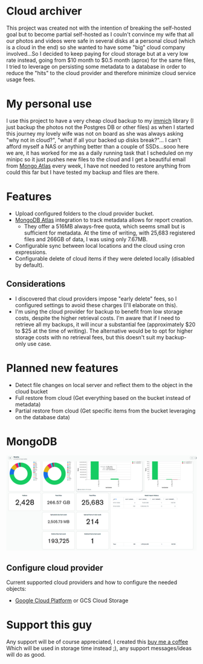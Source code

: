 # Cloud archiver

This project was created not with the intention of breaking the self-hosted goal but to become partial self-hosted as I couln't convince my wife that all our photos and videos were safe in several disks at a personal cloud (which is a cloud in the end) so she wanted to have some "big" cloud company involved...So I decided to keep paying for cloud storage but at a very low rate instead, going from $10 month to $0.5 month (aprox) for the same files, I tried to leverage on persisting some metadata to a database in order to reduce the "hits" to the cloud provider and therefore minimize cloud service usage fees.

# My personal use

I use this project to have a very cheap cloud backup to my [immich](https://immich.app/) library (I just backup the photos not the Postgres DB or other files) as when I started this journey my lovely wife was not on board as she was always asking "why not in cloud?", "what if all your backed up disks break?"... I can't afford myself a NAS or anything better than a couple of SSDs...sooo here we are, it has worked for me as a daily running task that I scheduled on my minipc so it just pushes new files to the cloud and I get a beautiful email from [Mongo Atlas](https://account.mongodb.com/) every week, I have not needed to restore anything from could this far but I have tested my backup and files are there.

# Features

- Upload configured folders to the cloud provider bucket.
- [MongoDB Atlas](https://account.mongodb.com/) integration to track metadata allows for report creation.
    - They offer a 516MB always-free quota, which seems small but is sufficient for metadata. At the time of writing, with 25,683 registered files and 266GB of data, I was using only 7.67MB.
- Configurable sync between local locations and the cloud using cron expressions.
- Configurable delete of cloud items if they were deleted locally (disabled by default).

## Considerations

- I discovered that cloud providers impose "early delete" fees, so I configured settings to avoid these charges (I'll elaborate on this).
- I'm using the cloud provider for backup to benefit from low storage costs, despite the higher retrieval costs. I'm aware that if I need to retrieve all my backups, it will incur a substantial fee (approximately $20 to $25 at the time of writing). The alternative would be to opt for higher storage costs with no retrieval fees, but this doesn't suit my backup-only use case.

# Planned new features

- Detect file changes on local server and reflect them to the object in the cloud bucket
- Full restore from cloud (Get everything based on the bucket instead of metadata)
- Partial restore from cloud (Get specific items from the bucket leveraging on the database data)

# MongoDB

![Mongo Atlas report example](./mongo-atlas/ReportExample.png)

## Configure cloud provider

Current supported cloud providers and how to configure the needed objects:

- [Google Cloud Platform](./gcp/GCP-README.MD) or GCS Cloud Storage

# Support this guy

Any support will be of course appreciated, I created this [buy me a coffee](https://www.buymeacoffee.com/ringuerel) Which will be used in storage time instead ;), any support messages/ideas will do as good.